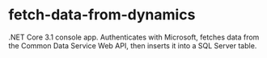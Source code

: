 # fetch-data-from-dynamics

.NET Core 3.1 console app. Authenticates with Microsoft, fetches data from the Common Data Service Web API, then inserts it into a SQL Server table.
